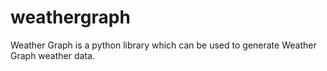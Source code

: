 # weathergraph
Weather Graph is a python library which can be used to generate Weather Graph weather data.
